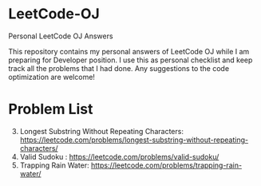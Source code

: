 # LeetCode-OJ
Personal LeetCode OJ Answers

This repository contains my personal answers of LeetCode OJ while I am preparing for Developer position.
I use this as personal checklist and keep track all the problems that I had done.
Any suggestions to the code optimization are welcome!


# Problem List

3.    Longest Substring Without Repeating Characters:       https://leetcode.com/problems/longest-substring-without-repeating-characters/
36.   Valid Sudoku :                                        https://leetcode.com/problems/valid-sudoku/
42.   Trapping Rain Water:                                  https://leetcode.com/problems/trapping-rain-water/
